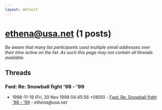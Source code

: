 ```yaml
---
layout: default
---
```


# ethena@usa.net (1 posts)

_Be aware that many list participants used multiple email addresses over their time active on the list. As such this page may not contain all threads available._

## Threads

### Fwd: Re: Snowball fight '98 - '99
+ 1998-11-19 (Fri, 20 Nov 1998 04:45:56 +0800) - [Fwd: Re: Snowball fight '98 - '99](/archive/1998/11/49a7bd3838dafabc531155ace41a194acaddbebae559fcb41f7111ba20120ab7) - _ethena@usa.net_

